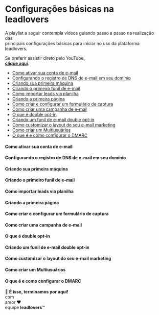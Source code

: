 # Configurações básicas na leadlovers

A playlist a seguir contempla vídeos guiando passo a passo na realização das\
principais configurações básicas para iniciar no uso da plataforma leadlovers.

Se preferir assistir direto pelo YouTube,\
[**clique aqui**](https://www.youtube.com/watch?v=FJaBmpr01LI\&list=PLtgvM3V6P-9E6umF1rOZsfxrx\_0Nba\_Wh\&index=1).

* [Como ativar sua conta de e-mail](broken-reference)
* [Configurando o registro de DNS de e-mail em seu domínio](broken-reference)
* [Criando sua primeira máquina](broken-reference)
* [Criando o primeiro funil de e-mail](broken-reference)
* [Como importar leads via planilha](broken-reference)
* [Criando a primeira página](broken-reference)
* [Como criar e configurar um formulário de captura](broken-reference)
* [Como criar uma campanha de e-mail](broken-reference)
* [O que é double opt-in](broken-reference)
* [Criando um funil de e-mail double opt-in](broken-reference)
* [Como customizar o layout do seu e-mail marketing](broken-reference)
* [Como criar um Multiusuários](broken-reference)
* [O que é e como configurar o DMARC](broken-reference)

#### **Como ativar sua conta de e-mail** <a href="#h_01fy4y397nxvj4vp1dh9jz2303" id="h_01fy4y397nxvj4vp1dh9jz2303"></a>

#### **Configurando o registro de DNS de e-mail em seu domínio** <a href="#h_01fy4y3jnc13tce571pgc0gk89" id="h_01fy4y3jnc13tce571pgc0gk89"></a>

#### **Criando sua primeira máquina** <a href="#h_01fy4y3q6aed6rpfge4ygb1pg1" id="h_01fy4y3q6aed6rpfge4ygb1pg1"></a>

#### **Criando o primeiro funil de e-mail** <a href="#h_01fy4y3tbct088jxrvk1yxeewp" id="h_01fy4y3tbct088jxrvk1yxeewp"></a>

#### **Como importar leads via planilha** <a href="#h_01fy4y3y1hzw9yffw72v15wc41" id="h_01fy4y3y1hzw9yffw72v15wc41"></a>

#### **Criando a primeira página** <a href="#h_01fy4y4301tcv8r2wr3tvvg051" id="h_01fy4y4301tcv8r2wr3tvvg051"></a>

#### **Como criar e configurar um formulário de captura** <a href="#h_01fy4ydgqc6gstg6wh16zgzgaf" id="h_01fy4ydgqc6gstg6wh16zgzgaf"></a>

#### **Como criar uma campanha de e-mail** <a href="#h_01fy4y47t0f93nbq72f7zghc8r" id="h_01fy4y47t0f93nbq72f7zghc8r"></a>

#### **O que é double opt-in** <a href="#h_01fy4y4db8gt9v3d24pvc8qazy" id="h_01fy4y4db8gt9v3d24pvc8qazy"></a>

#### **Criando um funil de e-mail double opt-in** <a href="#h_01fy4y4hcwax46aeg367ga1sgv" id="h_01fy4y4hcwax46aeg367ga1sgv"></a>

#### **Como customizar o layout do seu e-mail marketing** <a href="#h_01fy4y4r10kechmc1yah8na8hz" id="h_01fy4y4r10kechmc1yah8na8hz"></a>

#### **Como criar um Multiusuários** <a href="#h_01fy4y4xb8xcpdm39mbg3m3kwz" id="h_01fy4y4xb8xcpdm39mbg3m3kwz"></a>

#### **O que é e como configurar o DMARC** <a href="#h_01fy4y5499q0wqnqq1ebjdqsxe" id="h_01fy4y5499q0wqnqq1ebjdqsxe"></a>

🏁 **É isso, terminamos por aqui!**\
com\
amor ❤\
equipe **leadlovers™**

